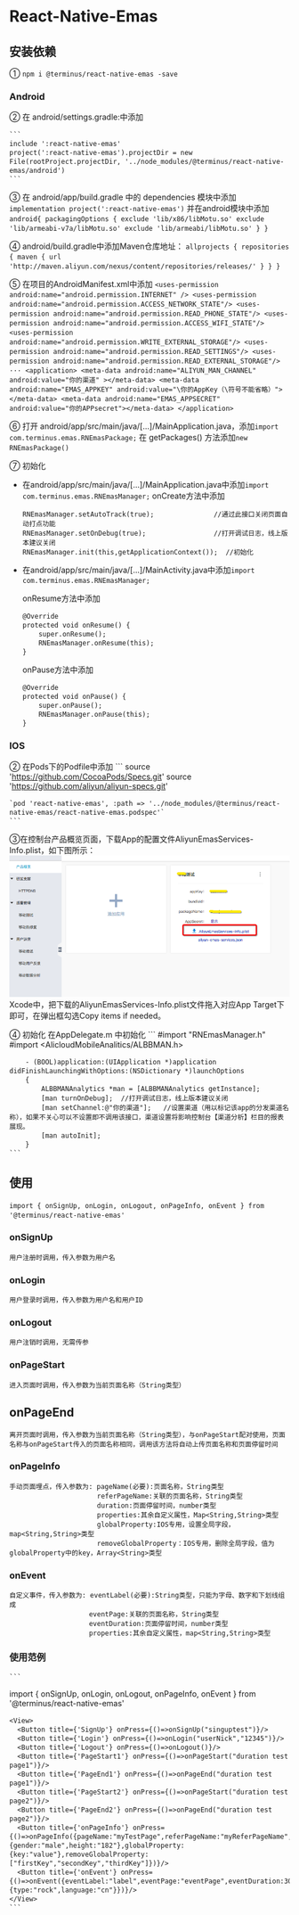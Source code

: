 # React-Native-Emas

## 安装依赖

  ① ` npm i @terminus/react-native-emas -save `

### Android

  ② 在 android/settings.gradle:中添加

    ```
    include ':react-native-emas'
    project(':react-native-emas').projectDir = new File(rootProject.projectDir, '../node_modules/@terminus/react-native-emas/android')
    ``` 
  ③ 在 android/app/build.gradle 中的 dependencies 模块中添加
    `implementation project(':react-native-emas')`
    并在android模块中添加
    ```
    android{
      packagingOptions {
        exclude 'lib/x86/libMotu.so'
        exclude 'lib/armeabi-v7a/libMotu.so'
        exclude 'lib/armeabi/libMotu.so'
      }
    }
    ```
    
  ④ android/build.gradle中添加Maven仓库地址：
    ```
    allprojects {
        repositories {
            maven {
                url 'http://maven.aliyun.com/nexus/content/repositories/releases/'
            }
        }
    }
    ```

  ⑤ 在项目的AndroidManifest.xml中添加
    ```
    <uses-permission android:name="android.permission.INTERNET" />
    <uses-permission android:name="android.permission.ACCESS_NETWORK_STATE"/>
    <uses-permission android:name="android.permission.READ_PHONE_STATE"/>
    <uses-permission android:name="android.permission.ACCESS_WIFI_STATE"/>
    <uses-permission android:name="android.permission.WRITE_EXTERNAL_STORAGE"/>
    <uses-permission android:name="android.permission.READ_SETTINGS"/>
    <uses-permission android:name="android.permission.READ_EXTERNAL_STORAGE"/>
    ···
    <application>
      <meta-data android:name="ALIYUN_MAN_CHANNEL" android:value="你的渠道" ></meta-data>
      <meta-data android:name="EMAS_APPKEY" android:value="\你的AppKey（\符号不能省略）"></meta-data>
      <meta-data android:name="EMAS_APPSECRET" android:value="你的APPsecret"></meta-data>
    </application>
    ```

  ⑥ 打开 android/app/src/main/java/[...]/MainApplication.java，添加`import com.terminus.emas.RNEmasPackage;`
    在 getPackages() 方法添加`new RNEmasPackage()`

  ⑦ 初始化 
  * 在android/app/src/main/java/[...]/MainApplication.java中添加`import com.terminus.emas.RNEmasManager;`
    onCreate方法中添加
    ```
    RNEmasManager.setAutoTrack(true);               //通过此接口关闭页面自动打点功能
    RNEmasManager.setOnDebug(true);                 //打开调试日志，线上版本建议关闭
    RNEmasManager.init(this,getApplicationContext());  //初始化
    ```

  * 在android/app/src/main/java/[...]/MainActivity.java中添加`import com.terminus.emas.RNEmasManager;`

    onResume方法中添加
    ```
    @Override
    protected void onResume() {
        super.onResume();
        RNEmasManager.onResume(this);
    }
    ```

    onPause方法中添加
    ```
    @Override
    protected void onPause() {
        super.onPause();
        RNEmasManager.onPause(this);
    }
    ```

### IOS
  ② 在Pods下的Podfile中添加
    ```
    source 'https://github.com/CocoaPods/Specs.git'
    source 'https://github.com/aliyun/aliyun-specs.git'

    `pod 'react-native-emas', :path => '../node_modules/@terminus/react-native-emas/react-native-emas.podspec'`
    ```

  ③在控制台产品概览页面，下载App的配置文件AliyunEmasServices-Info.plist，如下图所示：
  ![](./image/AliyunEmasInfoplist.png)
  Xcode中，把下载的AliyunEmasServices-Info.plist文件拖入对应App Target下即可，在弹出框勾选Copy items if needed。

  ④ 初始化
    在AppDelegate.m 中初始化
    ```
        #import "RNEmasManager.h"
        #import <AlicloudMobileAnalitics/ALBBMAN.h>

        - (BOOL)application:(UIApplication *)application didFinishLaunchingWithOptions:(NSDictionary *)launchOptions
        {
            ALBBMANAnalytics *man = [ALBBMANAnalytics getInstance];
            [man turnOnDebug];  //打开调试日志，线上版本建议关闭
            [man setChannel:@"你的渠道"];   //设置渠道（用以标记该app的分发渠道名称），如果不关心可以不设置即不调用该接口，渠道设置将影响控制台【渠道分析】栏目的报表展现。
            [man autoInit];
        }
    ```

## 使用

  `import { onSignUp, onLogin, onLogout, onPageInfo, onEvent } from '@terminus/react-native-emas'`

### onSignUp
    用户注册时调用，传入参数为用户名

### onLogin
    用户登录时调用，传入参数为用户名和用户ID

### onLogout
    用户注销时调用，无需传参

### onPageStart
    进入页面时调用，传入参数为当前页面名称（String类型）

## onPageEnd
    离开页面时调用，传入参数为当前页面名称（String类型），与onPageStart配对使用，页面名称与onPageStart传入的页面名称相同，调用该方法将自动上传页面名称和页面停留时间

### onPageInfo
    手动页面埋点，传入参数为: pageName(必要):页面名称，String类型
                          referPageName:关联的页面名称，String类型
                          duration:页面停留时间，number类型
                          properties:其余自定义属性，Map<String,String>类型
                          globalProperty:IOS专用，设置全局字段，map<String,String>类型
                          removeGlobalProperty：IOS专用，删除全局字段，值为globalProperty中的key，Array<String>类型

### onEvent
    自定义事件，传入参数为: eventLabel(必要):String类型，只能为字母、数字和下划线组成
                        eventPage:关联的页面名称，String类型
                        eventDuration:页面停留时间，number类型
                        properties:其余自定义属性，map<String,String>类型

### 使用范例
    ```
  import { onSignUp, onLogin, onLogout, onPageInfo, onEvent } from '@terminus/react-native-emas'

    <View>
      <Button title={'SignUp'} onPress={()=>onSignUp("singuptest")}/>
      <Button title={'Login'} onPress={()=>onLogin("userNick","12345")}/>
      <Button title={'Logout'} onPress={()=>onLogout()}/>
      <Button title={'PageStart1'} onPress={()=>onPageStart("duration test page1")}/>
      <Button title={'PageEnd1'} onPress={()=>onPageEnd("duration test page1")}/>
      <Button title={'PageStart2'} onPress={()=>onPageStart("duration test page2")}/>
      <Button title={'PageEnd2'} onPress={()=>onPageEnd("duration test page2")}/>
      <Button title={'onPageInfo'} onPress={()=>onPageInfo({pageName:"myTestPage",referPageName:"myReferPageName",duration:200,properties:{gender:"male",height:"182"},globalProperty:{key:"value"},removeGlobalProperty:["firstKey","secondKey","thirdKey"]})}/>
      <Button title={'onEvent'} onPress={()=>onEvent({eventLabel:"label",eventPage:"eventPage",eventDuration:300,properties:{type:"rock",language:"cn"}})}/>
    </View>
    ```